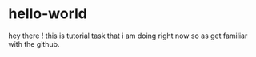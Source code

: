 # hello-world
hey there !
this is tutorial task that i am doing right now so as get familiar with the github. 
